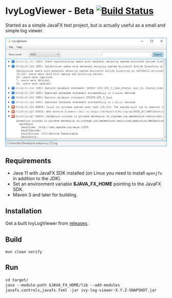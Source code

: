 # IvyLogViewer - Beta [![Build Status](https://travis-ci.org/ivy-supplements/ivy-log-viewer.svg?branch=master)](https://travis-ci.org/ivy-supplements/ivy-log-viewer)

Started as a simple JavaFX test project, but is actually useful as a small and simple log viewer.

![screenshot](ivy-log-viewer-screenshot.png)

## Requirements
* Java 11 with JavaFX SDK installed (on Linux you need to install `openjfx` in addition to the JDK).
 * Set an environment variable **$JAVA_FX_HOME** pointing to the JavaFX SDK.
* Maven 3 and later for building.

## Installation
Get a built IvyLogViewer from [releases](https://github.com/ivy-supplements/ivy-log-viewer/releases).

## Build
    mvn clean verify

## Run
    cd target/
    java --module-path $JAVA_FX_HOME/lib --add-modules javafx.controls,javafx.fxml -jar ivy-log-viewer-X.Y.Z-SNAPSHOT.jar